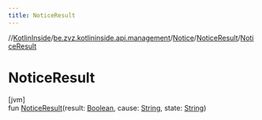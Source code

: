 ```yaml
---
title: NoticeResult
---
```

//[KotlinInside](../../../../index.html)/[be.zvz.kotlininside.api.management](../../index.html)/[Notice](../index.html)/[NoticeResult](index.html)/[NoticeResult](-notice-result.html)



# NoticeResult



[jvm]\
fun [NoticeResult](-notice-result.html)(result: [Boolean](https://kotlinlang.org/api/latest/jvm/stdlib/kotlin/-boolean/index.html), cause: [String](https://kotlinlang.org/api/latest/jvm/stdlib/kotlin/-string/index.html), state: [String](https://kotlinlang.org/api/latest/jvm/stdlib/kotlin/-string/index.html))




